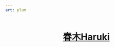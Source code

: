 ```yaml
---
art: plum
---
```


<h1 style="text-align: center;"><a href='https://harukiinharu.github.io'>春木Haruki</a></h1>
